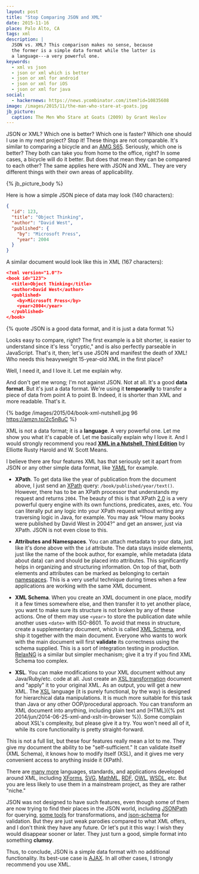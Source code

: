 ```yaml
---
layout: post
title: "Stop Comparing JSON and XML"
date: 2015-11-16
place: Palo Alto, CA
tags: xml
description: |
  JSON vs. XML? This comparison makes no sense, because
  the former is a simple data format while the latter is
  a language---a very powerful one.
keywords:
  - xml vs json
  - json or xml which is better
  - json or xml for android
  - json or xml for iOS
  - json or xml for java
social:
  - hackernews: https://news.ycombinator.com/item?id=10835608
image: /images/2015/11/the-man-who-stare-at-goats.jpg
jb_picture:
  caption: The Men Who Stare at Goats (2009) by Grant Heslov
---
```


JSON or XML? Which one is better? Which one is faster? Which
one should I use in my next project? Stop it! These things are not comparable.
It's similar to comparing a bicycle and an
[AMG S65](http://www.mbusa.com/mercedes/vehicles/model/class-S/model-S65V). Seriously,
which one is better? They both can take you from home to the office, right?
In some cases, a bicycle will do it better. But does that mean
they can be compared to each other? The same applies here with JSON and XML.
They are very different things with their own areas of applicability.

<!--more-->

{% jb_picture_body %}

Here is how a simple JSON piece of data may look
(140 characters):

```json
{
  "id": 123,
  "title": "Object Thinking",
  "author": "David West",
  "published": {
    "by": "Microsoft Press",
    "year": 2004
  }
}
```

A similar document would look like this in XML
(167 characters):

```json
<?xml version="1.0"?>
<book id="123">
  <title>Object Thinking</title>
  <author>David West</author>
  <published>
    <by>Microsoft Press</by>
    <year>2004</year>
  </published>
</book>
```

{% quote JSON is a good data format, and it is just a data format %}

Looks easy to compare, right? The first example is a bit shorter,
is easier to understand since it's less "cryptic," and is also
perfectly parseable in JavaScript. That's it, then; let's use JSON
and manifest the death of XML! Who needs this heavyweight 15-year-old
XML in the first place?

Well, I need it, and I love it. Let me explain why.

And don't get me wrong; I'm not against JSON. Not at all.
It's a good **data format**. But it's just a data format.
We're using it **temporarily** to transfer a piece
of data from point A to point B. Indeed, it is shorter than XML and
more readable. That's it.

{% badge /images/2015/04/book-xml-nutshell.jpg 96 https://amzn.to/2c5n8uC %}

XML is not a data format; it is a **language**. A very powerful one. Let me
show you what it's capable of. Let me basically explain why I love it. And I would
strongly recommend you read
[**XML in a Nutshell, Third Edition**](https://amzn.to/2c5n8uC)
by Elliotte Rusty Harold and W. Scott Means.

I believe there are four features XML has that seriously set it apart from
JSON or any other simple data format, like
[YAML](https://en.wikipedia.org/wiki/YAML) for example.

 * **XPath**.
  To get data like the year of publication from the document above, I just
  send an [XPath](http://www.w3.org/TR/xpath20/)
  query: `/book/published/year/text()`. However, there has to be
  an XPath processor that understands my request and returns `2004`.
  The beauty of this is that XPath [2.0](http://www.xml.com/pub/a/2002/03/20/xpath2.html)
  is a very powerful query engine
  with its own functions, predicates, axes, etc. You can literally put
  any logic into your XPath request without writing any traversing logic
  in Java, for example. You may ask "How many books were published by David West in 2004?"
  and get an answer, just via XPath. JSON is not even close to this.

 * **Attributes and Namespaces**.
  You can attach metadata to your data, just like it's done above
  with the `id` attribute. The data stays inside elements, just like the
  name of the book author, for example, while metadata (data about data)
  can and should be placed into attributes. This significantly helps in organizing
  and structuring information. On top of that, both elements and attributes
  can be marked as belonging to certain [namespaces](http://www.w3.org/TR/REC-xml-names/).
  This is a very useful technique during times
  when a few applications are working with the same XML document.

 * **XML Schema**.
  When you create an XML document in one place, modify it a few times somewhere
  else, and then transfer it to yet another place, you want to make sure its
  structure is not broken by any of these actions. One of them may
  use `<year>` to store the publication date while another uses
  `<date>` with ISO-8601. To avoid that mess in structure, create a supplementary
  document, which is called [XML Schema](http://www.w3.org/XML/Schema),
  and ship it together with the main document.
  Everyone who wants to work with the main document will first **validate**
  its correctness using the schema supplied. This is a sort of integration testing
  in production. [RelaxNG](http://relaxng.org/)
  is a similar but simpler mechanism; give it a try if you find XML Schema too complex.

 * **XSL**.
  You can make modifications to your XML document without any Java/Ruby/etc. code
  at all. Just create an
  [XSL transformation](http://www.w3.org/TR/xslt20/) document and "apply" it to your
  original XML. As an output, you will get a new XML. The
  [XSL](http://www.w3.org/Style/XSL/) language
  (it is purely functional, by the way) is designed for hierarchical data
  manipulations. It is much more suitable for this task than Java or any other
  OOP/procedural approach. You can transform an XML document into anything, including
  plain text and
  [HTML]({% pst 2014/jun/2014-06-25-xml-and-xslt-in-browser %}).
  Some complain about XSL's complexity, but please
  give it a try. You won't need all of it, while its core functionality is
  pretty straight-forward.

This is not a full list, but these four features really mean a lot to me.
They give my document the ability to be "self-sufficient." It can validate
itself (XML Schema), it knows how to modify itself (XSL), and
it gives me very convenient access to anything inside it (XPath).

There are [many more](http://users.jyu.fi/~airi/xmlfamily.html)
languages, standards, and applications developed around XML, including
[XForms](http://www.w3.org/MarkUp/Forms/),
[SVG](http://www.w3.org/Graphics/SVG/),
[MathML](http://www.w3.org/Math/),
[RDF](http://www.w3.org/RDF/),
[OWL](http://www.w3.org/2001/sw/wiki/OWL),
[WSDL](http://www.w3.org/TR/wsdl), etc.
But you are less likely to use them
in a mainstream project, as they are rather "niche."

JSON was not designed to have such features, even though some of them
are now trying to find their places in the JSON world, including
[JSONPath](http://goessner.net/articles/JsonPath/) for querying,
[some tools](http://stackoverflow.com/questions/1618038) for transformations, and
[json-schema](http://json-schema.org/) for validation. But they are just
weak parodies compared to what XML offers, and I don't think they have any future. Or
let's put it this way: I wish they would disappear sooner or later. They just
turn a good, simple format into something **clumsy**.

Thus, to conclude, JSON is a simple data format with no additional
functionality. Its best-use case is [AJAX](https://en.wikipedia.org/wiki/Ajax_%28programming%29).
In all other cases, I strongly recommend you use XML.
